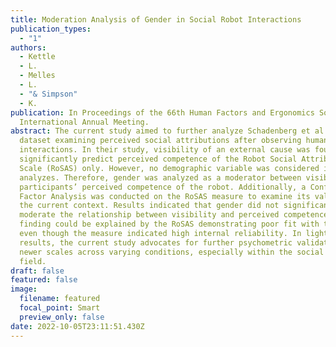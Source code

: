 ```yaml
---
title: Moderation Analysis of Gender in Social Robot Interactions
publication_types:
  - "1"
authors:
  - Kettle
  - L.
  - Melles
  - L.
  - "& Simpson"
  - K.
publication: In Proceedings of the 66th Human Factors and Ergonomics Society
  International Annual Meeting.
abstract: The current study aimed to further analyze Schadenberg et al.’s (2021)
  dataset examining perceived social attributions after observing human-robot
  interactions. In their study, visibility of an external cause was found to
  significantly predict perceived competence of the Robot Social Attributes
  Scale (RoSAS) only. However, no demographic variable was considered in the
  analyzes. Therefore, gender was analyzed as a moderator between visibility and
  participants’ perceived competence of the robot. Additionally, a Confirmatory
  Factor Analysis was conducted on the RoSAS measure to examine its validity in
  the current context. Results indicated that gender did not significantly
  moderate the relationship between visibility and perceived competence. This
  finding could be explained by the RoSAS demonstrating poor fit with the data
  even though the measure indicated high internal reliability. In light of these
  results, the current study advocates for further psychometric validation of
  newer scales across varying conditions, especially within the social robotics
  field.
draft: false
featured: false
image:
  filename: featured
  focal_point: Smart
  preview_only: false
date: 2022-10-05T23:11:51.430Z
---
```

